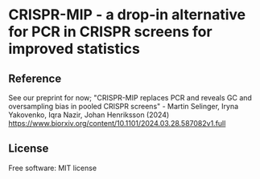 
# CRISPR-MIP - a drop-in alternative for PCR in CRISPR screens for improved statistics


## Reference

See our preprint for now;
"CRISPR-MIP replaces PCR and reveals GC and oversampling bias in pooled CRISPR screens" -
Martin Selinger, Iryna Yakovenko, Iqra Nazir, Johan Henriksson (2024)
https://www.biorxiv.org/content/10.1101/2024.03.28.587082v1.full

## License

Free software: MIT license

